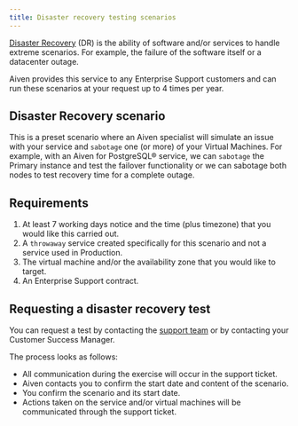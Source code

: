 ```yaml
---
title: Disaster recovery testing scenarios
---
```


[Disaster Recovery](https://en.wikipedia.org/wiki/Disaster_recovery) (DR) is the ability of software and/or services to handle extreme scenarios. For example, the failure of the software itself or a datacenter outage.

Aiven provides this service to any Enterprise Support customers and can run
these scenarios at your request up to 4 times per year.

## Disaster Recovery scenario

This is a preset scenario where an Aiven specialist will simulate an
issue with your service and `sabotage` one (or more) of your Virtual
Machines. For example, with an Aiven for PostgreSQL® service, we can
`sabotage` the Primary instance and test the failover functionality or
we can sabotage both nodes to test recovery time for a complete outage.

## Requirements

1. At least 7 working days notice and the time (plus timezone) that you
   would like this carried out.
1. A `throwaway` service created specifically for
   this scenario and not a service used in Production.
1. The virtual machine and/or the availability zone that you would like
   to target.
1. An Enterprise Support contract.

## Requesting a disaster recovery test

You can request a test by contacting the [support team](mailto:support@aiven.io)
or by contacting your Customer Success Manager.

The process looks as follows:

- All communication during the exercise will occur in the support ticket.
- Aiven contacts you to confirm the start date and content of the scenario.
- You confirm the scenario and its start date.
- Actions taken on the service and/or virtual machines will be communicated through
  the support ticket.
